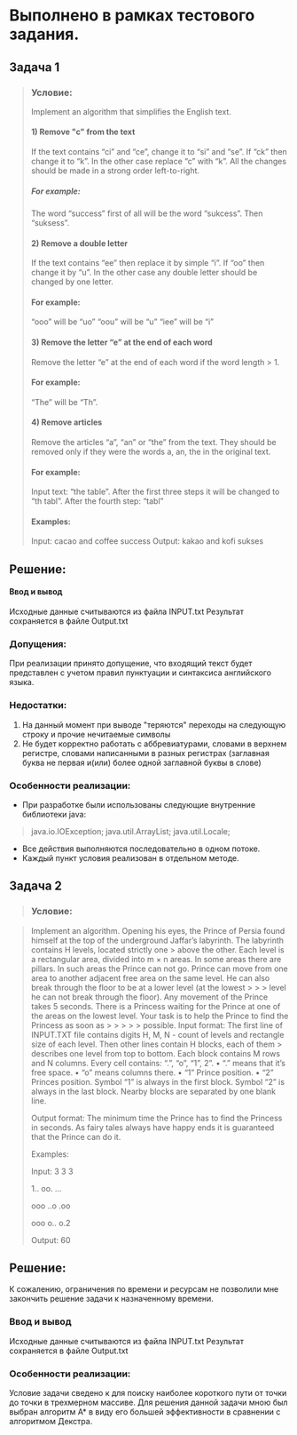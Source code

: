 # Выполнено в рамках тестового задания.
 ## Задача 1
> ### Условие: 
> Implement an algorithm that simplifies the English text.
> #### 1) Remove "c" from the text
> If the text contains “ci” and “ce”, change it to “si” and “se”.
> If “ck” then change it to “k”.
> In the other case replace “c” with “k”.
> All the changes should be made in a strong order left-to-right.
> ##### For example:
> The word “success” first of all will be the word “sukcess”. Then “suksess”.
> 
> #### 2) Remove a double letter
> If the text contains “ee” then replace it by simple “i”.
> If “oo” then change it by “u”.
> In the other case any double letter should be changed by one letter.
> #### For example:
> “ooo” will be “uo”
> “oou” will be “u”
> “iee” will be “i”
> 
> #### 3) Remove the letter “e” at the end of each word
> Remove the letter “e” at the end of each word if the word length > 1.
> #### For example:
> “The” will be “Th”.
> 
> #### 4) Remove articles
> Remove the articles “a”, “an” or “the” from the text. They should be removed only if they were the words a, an, the in the original text.
> #### For example:
> Input text: “the table”. After the first three steps it will be changed to “th tabl”. After the fourth step: “tabl”
> #### Examples:
> Input:
>   cacao and coffee
>   success 
> Output:
>   kakao and kofi
>   sukses
> 

 
## Решение:
#### Ввод и вывод 
Исходные данные считываются из файла INPUT.txt
Результат сохраняется в файле Output.txt

### Допущения: 
При реализации принято допущение, что входящий текст будет представлен с учетом правил пунктуации и синтаксиса английского языка. 

### Недостатки: 
1.	На данный момент при выводе "теряются" переходы на следующую строку и прочие нечитаемые символы
2.	Не будет  корректно работать с аббревиатурами, словами в верхнем регистре, словами написанными в разных регистрах (заглавная буква не первая и(или) более одной заглавной буквы в слове)

### Особенности реализации: 
- При разработке были использованы следующие внутренние библиотеки java:
> java.io.IOException;
> java.util.ArrayList;
> java.util.Locale;
- Все действия выполняются последовательно в одном потоке.
- Каждый пункт условия реализован в отдельном методе.


## Задача 2
> ### Условие:

> Implement an algorithm. 
> Opening his eyes, the Prince of Persia found himself at the top of the underground Jaffar’s labyrinth. The labyrinth contains H levels, located strictly one > above the other. Each level is a rectangular area, divided into m × n areas. In some areas there are pillars. In such areas the Prince can not go.
> Prince can move from one area to another adjacent free area on the same level. He can also break through the floor to be at a lower level (at the lowest > > > level he can not break through the floor). Any movement of the Prince takes 5 seconds.
> There is a Princess waiting for the Prince at one of the areas on the lowest level. Your task is to help the Prince to find the Princess as soon as > > > > > possible.
> Input format:
> The first line of INPUT.TXT file contains digits H, M, N - count of levels and rectangle size of each level. Then other lines contain H blocks, each of them > describes one level from top to bottom. Each block contains M rows and N columns. Every cell contains: “.”, “o”, “1”, 2”.
> •	“.” means that it’s free space.
> •	“o” means columns there.
> •	“1” Prince position.
> •	“2” Princes position.
> Symbol “1” is always in the first block. Symbol “2” is always in the last block. Nearby blocks are separated by one blank line.
> 
> Output format:
> The minimum time the Prince has to find the Princess in seconds. As fairy tales always have happy ends it is guaranteed that the Prince can do it.
> 
> Examples:
>  
> Input:
> 3 3 3
>  
> 1..
> oo.
> ...
>  
> ooo
> ..o
> .oo
>  
> ooo
> o..
> o.2
>  
> Output:
> 60 

## Решение: 

К сожалению, ограничения по времени и ресурсам не позволили мне закончить решение задачи к назначенному времени. 

### Ввод и вывод
Исходные данные считываются из файла INPUT.txt Результат сохраняется в файле Output.txt

### Особенности реализации:
Условие задачи сведено к для поиску наиболее короткого пути от точки до точки в трехмерном массиве.
Для решения данной задачи мною был выбран алгоритм А* в виду его большей эффективности в сравнении с алгоритмом Декстра. 


